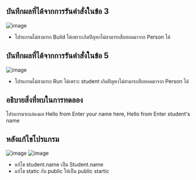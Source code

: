 ## บันทึกผลที่ได้จากการรันคำสั่งในข้อ 3 

![image](https://github.com/Phetteepop/03376836-OOP-2566-Lab-06/assets/144197367/feea7e0a-4e62-4fec-9afa-a2738fdfb396)


- โปรแกรมไม่สามารถ Build ได้เพราะเกิดปัญหาไม่สามารถสืบทอดมาจาก Person ได้

## บันทึกผลที่ได้จากการรันคำสั่งในข้อ 5

![image](https://github.com/Phetteepop/03376836-OOP-2566-Lab-06/assets/144197367/0f51b558-ad51-4ba0-b82f-c692a54d3517)


- โปรแกรมไม่สามารถ Run ได้เพราะ student เกิดปัญหาไม่สามารถสืบทอดมาจาก Person ได้

## อธิบายสิ่งที่พบในการทดลอง

โปรแกรมจะแสดงผล Hello from Enter your name here, 
Hello from Enter student's name

## หลังแก้ไขโปรแกรม

![image](https://github.com/Phetteepop/03376836-OOP-2566-Lab-06/assets/144197367/3d30d13e-6d64-48e4-83c3-e94a7d2639f4)
![image](https://github.com/Phetteepop/03376836-OOP-2566-Lab-06/assets/144197367/6f82ff8b-47ba-4651-b625-384d2f8e2a5c)



 - แก้ไข student.name เป็น Student.name 
 - แก้ไข static กับ public ให้เป็น public startic
